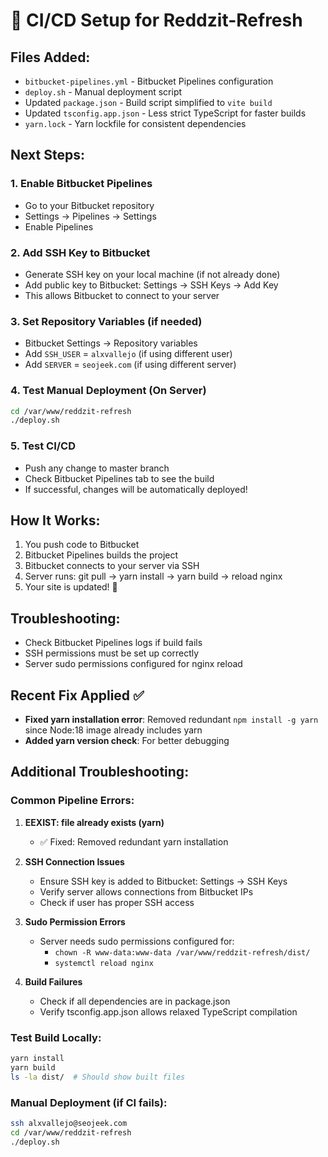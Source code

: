 # 🚀 CI/CD Setup for Reddzit-Refresh

## Files Added:
- `bitbucket-pipelines.yml` - Bitbucket Pipelines configuration
- `deploy.sh` - Manual deployment script  
- Updated `package.json` - Build script simplified to `vite build`
- Updated `tsconfig.app.json` - Less strict TypeScript for faster builds
- `yarn.lock` - Yarn lockfile for consistent dependencies

## Next Steps:

### 1. Enable Bitbucket Pipelines
- Go to your Bitbucket repository
- Settings → Pipelines → Settings  
- Enable Pipelines

### 2. Add SSH Key to Bitbucket
- Generate SSH key on your local machine (if not already done)
- Add public key to Bitbucket: Settings → SSH Keys → Add Key
- This allows Bitbucket to connect to your server

### 3. Set Repository Variables (if needed)
- Bitbucket Settings → Repository variables
- Add `SSH_USER` = `alxvallejo` (if using different user)
- Add `SERVER` = `seojeek.com` (if using different server)

### 4. Test Manual Deployment (On Server)
```bash
cd /var/www/reddzit-refresh
./deploy.sh
```

### 5. Test CI/CD
- Push any change to master branch
- Check Bitbucket Pipelines tab to see the build
- If successful, changes will be automatically deployed!

## How It Works:
1. You push code to Bitbucket
2. Bitbucket Pipelines builds the project  
3. Bitbucket connects to your server via SSH
4. Server runs: git pull → yarn install → yarn build → reload nginx
5. Your site is updated! 🎉

## Troubleshooting:
- Check Bitbucket Pipelines logs if build fails
- SSH permissions must be set up correctly
- Server sudo permissions configured for nginx reload

## Recent Fix Applied ✅
- **Fixed yarn installation error**: Removed redundant `npm install -g yarn` since Node:18 image already includes yarn
- **Added yarn version check**: For better debugging

## Additional Troubleshooting:

### Common Pipeline Errors:

1. **EEXIST: file already exists (yarn)**
   - ✅ Fixed: Removed redundant yarn installation

2. **SSH Connection Issues**
   - Ensure SSH key is added to Bitbucket: Settings → SSH Keys
   - Verify server allows connections from Bitbucket IPs
   - Check if user has proper SSH access

3. **Sudo Permission Errors** 
   - Server needs sudo permissions configured for:
     - `chown -R www-data:www-data /var/www/reddzit-refresh/dist/`
     - `systemctl reload nginx`

4. **Build Failures**
   - Check if all dependencies are in package.json
   - Verify tsconfig.app.json allows relaxed TypeScript compilation

### Test Build Locally:
```bash
yarn install
yarn build
ls -la dist/  # Should show built files
```

### Manual Deployment (if CI fails):
```bash
ssh alxvallejo@seojeek.com
cd /var/www/reddzit-refresh
./deploy.sh
```
